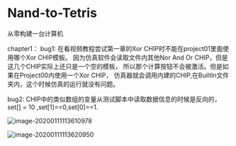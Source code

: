 # Nand-to-Tetris

从零构建一台计算机

chapter1：
bug1:
在看视频教程尝试第一章的Xor CHIP时不能在project01里面使用哪个Xor CHIP模板。
因为仿真软件会读取文件内其他Nor And Or CHIP，但是这几个CHIP实际上还只是一个空的模板，
所以那个计算按钮不会被激活。但是如果在Project00内使用一个Xor CHIP，
仿真器就会调用内建的CHIP,在BuiltIn文件夹内，这个时候仿真的运行就没有问题。

bug2:
CHIP中的类似数组的变量从测试脚本中读取数据信息的时候是反向的，set[] = 10 ,set[1]==0,set[0]==1.

![image-20200111113610978](C:\Users\AnDong\AppData\Roaming\Typora\typora-user-images\image-20200111113610978.png)

![image-20200111113620950](C:\Users\AnDong\AppData\Roaming\Typora\typora-user-images\image-20200111113620950.png)